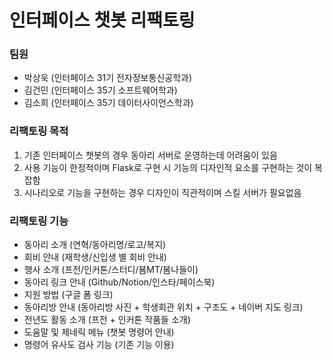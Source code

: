# 인터페이스 챗봇 리팩토링

### 팀원
- 박상욱 (인터페이스 31기 전자정보통신공학과)
- 김건민 (인터페이스 35기 소프트웨어학과)
- 김소희 (인터페이스 35기 데이터사이언스학과)

### 리팩토링 목적
1. 기존 인터페이스 챗봇의 경우 동아리 서버로 운영하는데 어려움이 있음
2. 사용 기능이 한정적이며 Flask로 구현 시 기능의 디자인적 요소를 구현하는 것이 복잡함
3. 시나리오로 기능을 구현하는 경우 디자인이 직관적이며 스킬 서버가 필요없음

### 리팩토링 기능
- 동아리 소개 (연혁/동아리명/로고/복지)
- 회비 안내 (재학생/신입생 별 회비 안내)
- 행사 소개 (프전/인커톤/스터디/봄MT/봄나들이)
- 동아리 링크 안내 (Github/Notion/인스타/페이스북)
- 지원 방법 (구글 폼 링크)
- 동아리방 안내 (동아리방 사진 + 학생회관 위치 + 구조도 + 네이버 지도 링크)
- 전년도 활동 소개 (프전 + 인커톤 작품들 소개)
- 도움말 및 제네릭 메뉴 (챗봇 명령어 안내)
- 명령어 유사도 검사 기능 (기존 기능 이용)
